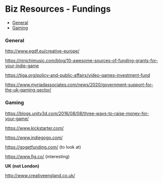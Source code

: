 Biz Resources - Fundings
=================
* [General](#general)
* [Gaming](#gaming)



<a name="general"/></a>
### General

http://www.egdf.eu/creative-europe/

https://ninichimusic.com/blog/10-awesome-sources-of-funding-grants-for-your-indie-game

https://tiga.org/policy-and-public-affairs/video-games-investment-fund

https://www.myriadassociates.com/news/2020/government-support-for-the-uk-gaming-sector/

<a name="gaming"/></a>
### Gaming

https://blogs.unity3d.com/2016/08/08/three-ways-to-raise-money-for-your-game/

https://www.kickstarter.com/

https://www.indiegogo.com/

https://gogetfunding.com/ (to look at)

https://www.fig.co/ (interesting)

**UK (not London)**

http://www.creativeengland.co.uk/
